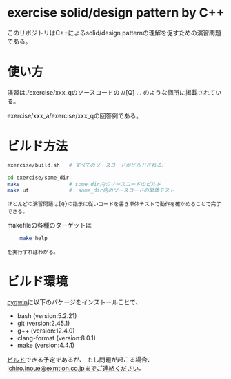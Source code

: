 # exercise solid/design pattern by C++ 

このリポジトリはC++によるsolid/design patternの理解を促すための演習問題である。

# 使い方

演習は./exercise/xxx_qのソースコードの
    //[Q] ...
    のような個所に掲載されている。

exercise/xxx_a/exercise/xxx_qの回答例である。

# ビルド方法 <a id="build"></a> 

```sh
exercise/build.sh   # すべてのソースコードがビルドされる。

cd exercise/some_dir
make                # some_dir内のソースコードのビルド
make ut             #  some_dir内のソースコードの単体テスト
```
    ほとんどの演習問題は[Q}の指示に従いコードを書き単体テストで動作を確かめることで完了できる。

makefileの各種のターゲットは

```sh
    make help
```

    を実行すればわかる。

# ビルド環境
[cygwin](https://www.cygwin.com/install.html)に以下のパケージをインストールことで、

* bash (version:5.2.21)
* git (version:2.45.1)
* g++ (version:12.4.0)
* clang-format (version:8.0.1)
* make (version:4.4.1)

[ビルド](#build)できる予定であるが、
もし問題が起こる場合、ichiro.inoue@exmtion.co.jpまでご連絡ください。


